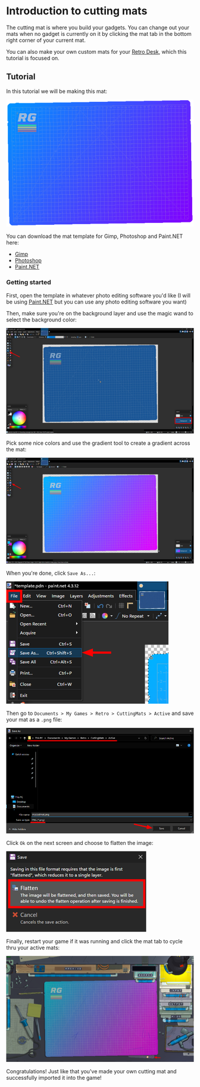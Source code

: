 # Introduction to cutting mats
The cutting mat is where you build your gadgets.
You can change out your mats when no gadget is currently on it by clicking the mat tab in the bottom right corner of your current mat.


You can also make your own custom mats for your [Retro Desk](./../docs/desk.md), which this tutorial is focused on.

## Tutorial
In this tutorial we will be making this mat:

![Tutorial mat](./../assets/examples/cutting-mat-tutorial/tutorialmat.png)

You can download the mat template for Gimp, Photoshop and Paint.NET here:
- [Gimp](./../assets/examples/cutting-mat-tutorial/template.xcf)
- [Photoshop](./../assets/examples/cutting-mat-tutorial/template.psd)
- [Paint.NET](./../assets/examples/cutting-mat-tutorial/template.pdn)

### Getting started

First, open the template in whatever photo editing software you'd like (I will be using [Paint.NET](https://www.getpaint.net/) but you can use any photo editing software you want)

Then, make sure you're on the background layer and use the magic wand to select the background color:

![Selecting the background](../assets/examples/cutting-mat-tutorial/tutorial1.png)

Pick some nice colors and use the gradient tool to create a gradient across the mat:

![Gradient background](../assets/examples/cutting-mat-tutorial/tutorial2.png)

When you're done, click `Save As...`:

![Saving the file](../assets/examples/cutting-mat-tutorial/tutorial3.png)

Then go to `Documents > My Games > Retro > CuttingMats > Active` and save your mat as a `.png` file:

![Saving as png](../assets/examples/cutting-mat-tutorial/tutorial4.png)

Click `Ok` on the next screen and choose to flatten the image:

![Flattening the image](../assets/examples/cutting-mat-tutorial/tutorial5.png)

Finally, restart your game if it was running and click the mat tab to cycle thru your active mats:

![Mat ingame](../assets/examples/cutting-mat-tutorial/tutorial6.png)

Congratulations! Just like that you've made your own cutting mat and successfully imported it into the game!